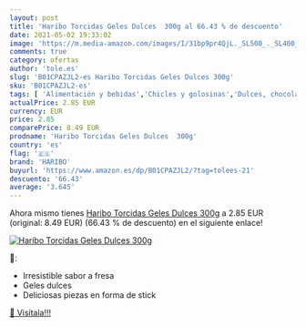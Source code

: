 ```yaml
---
layout: post
title: 'Haribo Torcidas Geles Dulces  300g al 66.43 % de descuento'
date: 2021-05-02 19:33:02
image: 'https://m.media-amazon.com/images/I/31bp9pr4QjL._SL500_._SL400_.jpg'
comments: true
category: ofertas
author: 'tole.es'
slug: 'B01CPAZJL2-es Haribo Torcidas Geles Dulces 300g'
sku: 'B01CPAZJL2-es'
tags: [ 'Alimentación y bebidas','Chicles y golosinas','Dulces, chocolates y chicles','Golosinas','haribo', ]
actualPrice: 2.85 EUR
currency: EUR
price: 2.85
comparePrice: 8.49 EUR
prodname: 'Haribo Torcidas Geles Dulces  300g'
country: 'es'
flag: '🇪🇸'
brand: 'HARIBO'
buyurl: 'https://www.amazon.es/dp/B01CPAZJL2/?tag=tolees-21'
descuento: '66.43'
average: '3.645'
---
```


Ahora mismo tienes [Haribo Torcidas Geles Dulces  300g](https://www.amazon.es/dp/B01CPAZJL2/?tag=tolees-21) a 2.85 EUR (original: 8.49 EUR) (66.43 %  de descuento) en el siguiente enlace!

[![Haribo Torcidas Geles Dulces  300g](https://m.media-amazon.com/images/I/31bp9pr4QjL._SL500_._SL400_.jpg)](https://www.amazon.es/dp/B01CPAZJL2/?tag=tolees-21)

🔎:

- Irresistible sabor a fresa
- Geles dulces
- Deliciosas piezas en forma de stick

[🛒 Visítala!!!](https://www.amazon.es/dp/B01CPAZJL2/?tag=tolees-21)
